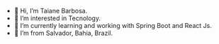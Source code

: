 - 👋 Hi, I’m Taiane Barbosa.
- 👀 I’m interested in Tecnology.
- 🌱 I’m currently learning and working with Spring Boot and React Js.
- 💞️ I’m from Salvador, Bahia, Brazil.

<!---
taiane94sb/taiane94sb is a ✨ special ✨ repository because its `README.md` (this file) appears on your GitHub profile.
You can click the Preview link to take a look at your changes.
--->
